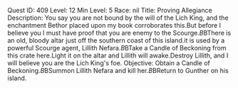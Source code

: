Quest ID: 409
Level: 12
Min Level: 5
Race: nil
Title: Proving Allegiance
Description: You say you are not bound by the will of the Lich King, and the enchantment Bethor placed upon my book corroborates this.But before I believe you I must have proof that you are enemy to the Scourge.$B$BThere is an old, bloody altar just off the southern coast of this island.it is used by a powerful Scourge agent, Lillith Nefara.$B$BTake a Candle of Beckoning from this crate here.Light it on the altar and Lillith will awake.Destroy Lillith, and I will believe you are the Lich King's foe.
Objective: Obtain a Candle of Beckoning.$B$BSummon Lillith Nefara and kill her.$B$BReturn to Gunther on his island.
